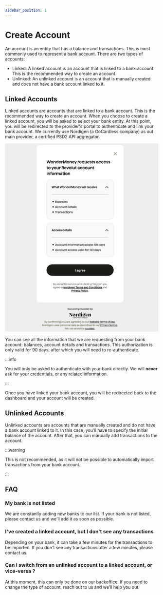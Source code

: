 ```yaml
---
sidebar_position: 1
---
```


# Create Account

An account is an entity that has a balance and transactions. This is most commonly used to represent a bank account.
There are two types of accounts:

- Linked: A linked account is an account that is linked to a bank account. This is the recommended way to create an account.
- Unlinked: An unlinked account is an account that is manually created and does not have a bank account linked to it.

## Linked Accounts

Linked accounts are accounts that are linked to a bank account. This is the recommended way to create an account.
When you choose to create a linked account, you will be asked to select your bank entity.
At this point, you will be redirected to the provider's portal to authenticate and link your bank account. We currently use Nordigen (a GoCardless company) as out main provider, a certified PSD2 API aggregator.

![Nordigen portal](./img/nordigen.png)

You can see all the information that we are requesting from your bank account: balances, account details and transactions. This authorization is only valid for 90 days, after which you will need to re-authenticate.

:::info

You will only be asked to authenticate with your bank directly. We will **never** ask for your credentials, or any related information.

:::

Once you have linked your bank account, you will be redirected back to the dashboard and your account will be created.

## Unlinked Accounts

Unlinked accounts are accounts that are manually created and do not have a bank account linked to it.
In this case, you'll have to specify the initial balance of the account.
After that, you can manually add transactions to the account.

:::warning

This is not recommended, as it will not be possible to automatically import transactions from your bank account.

:::

## FAQ

### My bank is not listed

We are constantly adding new banks to our list. If your bank is not listed, please contact us and we'll add it as soon as possible.

### I've created a linked account, but I don't see any transactions

Depending on your bank, it can take a few minutes for the transactions to be imported. If you don't see any transactions after a few minutes, please contact us.

### Can I switch from an unlinked account to a linked account, or vice-versa ?

At this moment, this can only be done on our backoffice. If you need to change the type of account, reach out to us and we'll help you out.
